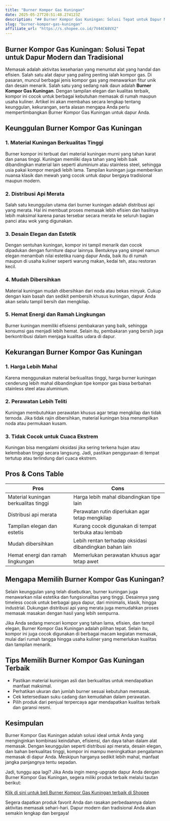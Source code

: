 ```yaml
---
title: "Burner Kompor Gas Kuningan"
date: 2025-05-27T20:51:48.274123Z
description: "## Burner Kompor Gas Kuningan: Solusi Tepat untuk Dapur Modern dan Tradisional..."
slug: "burner-kompor-gas-kuningan"
affiliate_url: "https://s.shopee.co.id/7V44C68VX2"
---
```

## Burner Kompor Gas Kuningan: Solusi Tepat untuk Dapur Modern dan Tradisional

Memasak adalah aktivitas keseharian yang menuntut alat yang handal dan efisien. Salah satu alat dapur yang paling penting ialah kompor gas. Di pasaran, muncul berbagai jenis kompor gas yang menawarkan fitur unik dan desain menarik. Salah satu yang sedang naik daun adalah **Burner Kompor Gas Kuningan**. Dengan tampilan elegan dan kualitas terbaik, kompor ini cocok untuk berbagai kebutuhan memasak di rumah maupun usaha kuliner. Artikel ini akan membahas secara lengkap tentang keunggulan, kekurangan, serta alasan mengapa Anda perlu mempertimbangkan Burner Kompor Gas Kuningan untuk dapur Anda.

## Keunggulan Burner Kompor Gas Kuningan

### 1. Material Kuningan Berkualitas Tinggi
Burner kompor ini terbuat dari material kuningan murni yang tahan karat dan panas tinggi. Kuningan memiliki daya tahan yang lebih baik dibandingkan material lain seperti aluminium atau stainless steel, sehingga usia pakai kompor menjadi lebih lama. Tampilan kuningan juga memberikan nuansa klasik dan mewah yang cocok untuk dapur bergaya tradisional maupun modern.

### 2. Distribusi Api Merata
Salah satu keunggulan utama dari burner kuningan adalah distribusi api yang merata. Hal ini membuat proses memasak lebih efisien dan hasilnya lebih maksimal karena panas tersebar secara merata ke seluruh bagian panci atau wok yang digunakan.

### 3. Desain Elegan dan Estetik
Dengan sentuhan kuningan, kompor ini tampil menarik dan cocok dipadukan dengan furniture dapur lainnya. Bentuknya yang simpel namun elegan menambah nilai estetika ruang dapur Anda, baik itu di rumah maupun di usaha kuliner seperti warung makan, kedai teh, atau restoran kecil.

### 4. Mudah Dibersihkan
Material kuningan mudah dibersihkan dari noda atau bekas minyak. Cukup dengan kain basah dan sedikit pembersih khusus kuningan, dapur Anda akan selalu tampil bersih dan mengkilap.

### 5. Hemat Energi dan Ramah Lingkungan
Burner kuningan memiliki efisiensi pembakaran yang baik, sehingga konsumsi gas menjadi lebih hemat. Selain itu, pembakaran yang bersih juga berkontribusi dalam menjaga kualitas udara di dapur.

## Kekurangan Burner Kompor Gas Kuningan

### 1. Harga Lebih Mahal
Karena menggunakan material berkualitas tinggi, harga burner kuningan cenderung lebih mahal dibandingkan tipe kompor gas biasa berbahan stainless steel atau aluminium.

### 2. Perawatan Lebih Teliti
Kuningan membutuhkan perawatan khusus agar tetap mengkilap dan tidak ternoda. Jika tidak rajin dibersihkan, material kuningan bisa menampilkan noda atau permukaan kusam.

### 3. Tidak Cocok untuk Cuaca Ekstrem
Kuningan bisa mengalami oksidasi jika sering terkena hujan atau kelembaban tinggi secara langsung. Jadi, pastikan penggunaan di tempat tertutup atau terlindung dari cuaca ekstrem.

## Pros & Cons Table

| **Pros**                                    | **Cons**                                                |
|----------------------------------------------|---------------------------------------------------------|
| Material kuningan berkualitas tinggi        | Harga lebih mahal dibandingkan tipe lain               |
| Distribusi api merata                        | Perawatan rutin diperlukan agar tetap mengkilap       |
| Tampilan elegan dan estetis                 | Kurang cocok digunakan di tempat terbuka atau lembab  |
| Mudah dibersihkan                           | Lebih rentan terhadap oksidasi dibandingkan bahan lain |
| Hemat energi dan ramah lingkungan           | Memerlukan perawatan khusus agar tetap awet          |

## Mengapa Memilih Burner Kompor Gas Kuningan?

Selain keunggulan yang telah disebutkan, burner kuningan juga menawarkan nilai estetika dan fungsionalitas yang tinggi. Desainnya yang timeless cocok untuk berbagai gaya dapur, dari minimalis, klasik, hingga industrial. Dukungan distribusi api yang merata juga memudahkan proses memasak masakan dengan hasil yang lebih sempurna.

Jika Anda sedang mencari kompor yang tahan lama, efisien, dan tampil elegan, Burner Kompor Gas Kuningan adalah pilihan tepat. Selain itu, kompor ini juga cocok digunakan di berbagai macam kegiatan memasak, mulai dari rumah tangga hingga usaha kuliner yang memerlukan kualitas dan tampilan menarik.

## Tips Memilih Burner Kompor Gas Kuningan Terbaik

- Pastikan material kuningan asli dan berkualitas untuk mendapatkan manfaat maksimal.
- Perhatikan ukuran dan jumlah burner sesuai kebutuhan memasak.
- Cek ketersediaan suku cadang dan kemudahan dalam perawatan.
- Pilih produk dari penjual terpercaya agar mendapatkan kualitas terbaik dan garansi resmi.

## Kesimpulan

Burner Kompor Gas Kuningan adalah solusi ideal untuk Anda yang menginginkan kombinasi keindahan, efisiensi, dan daya tahan dalam alat memasak. Dengan keunggulan seperti distribusi api merata, desain elegan, dan bahan berkualitas tinggi, kompor ini mampu meningkatkan pengalaman memasak di dapur Anda. Meskipun harganya sedikit lebih mahal, manfaat jangka panjangnya tentu sepadan.

Jadi, tunggu apa lagi? Jika Anda ingin meng-upgrade dapur Anda dengan Burner Kompor Gas Kuningan, segera miliki produk terbaik melalui tautan berikut:

[Klik di sini untuk beli Burner Kompor Gas Kuningan terbaik di Shopee](https://s.shopee.co.id/7V44C68VX2)

Segera dapatkan produk favorit Anda dan rasakan perbedaannya dalam aktivitas memasak sehari-hari. Dapur modern dan tradisional Anda akan semakin lengkap dan bergaya!